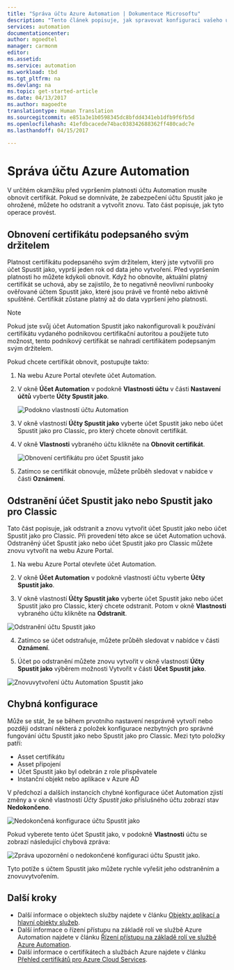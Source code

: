 ```yaml
---
title: "Správa účtu Azure Automation | Dokumentace Microsoftu"
description: "Tento článek popisuje, jak spravovat konfiguraci vašeho účtu Automation, jako je chybná konfigurace, odstranění nebo obnovení certifikátu."
services: automation
documentationcenter: 
author: mgoedtel
manager: carmonm
editor: 
ms.assetid: 
ms.service: automation
ms.workload: tbd
ms.tgt_pltfrm: na
ms.devlang: na
ms.topic: get-started-article
ms.date: 04/13/2017
ms.author: magoedte
translationtype: Human Translation
ms.sourcegitcommit: e851a3e1b0598345dc8bfdd4341eb1dfb9f6fb5d
ms.openlocfilehash: 41efdbcacede74bac038342688362ff480cadc7e
ms.lasthandoff: 04/15/2017

---
```


# <a name="manage-azure-automation-account"></a>Správa účtu Azure Automation
V určitém okamžiku před vypršením platnosti účtu Automation musíte obnovit certifikát. Pokud se domníváte, že zabezpečení účtu Spustit jako je ohrožené, můžete ho odstranit a vytvořit znovu. Tato část popisuje, jak tyto operace provést.

## <a name="self-signed-certificate-renewal"></a>Obnovení certifikátu podepsaného svým držitelem
Platnost certifikátu podepsaného svým držitelem, který jste vytvořili pro účet Spustit jako, vyprší jeden rok od data jeho vytvoření. Před vypršením platnosti ho můžete kdykoli obnovit. Když ho obnovíte, aktuální platný certifikát se uchová, aby se zajistilo, že to negativně neovlivní runbooky ověřované účtem Spustit jako, které jsou právě ve frontě nebo aktivně spuštěné. Certifikát zůstane platný až do data vypršení jeho platnosti.

> [!NOTE]
> Pokud jste svůj účet Automation Spustit jako nakonfigurovali k používání certifikátu vydaného podnikovou certifikační autoritou a použijete tuto možnost, tento podnikový certifikát se nahradí certifikátem podepsaným svým držitelem.

Pokud chcete certifikát obnovit, postupujte takto:

1. Na webu Azure Portal otevřete účet Automation.

2. V okně **Účet Automation** v podokně **Vlastnosti účtu** v části **Nastavení účtů** vyberte **Účty Spustit jako**.

    ![Podokno vlastností účtu Automation](media/automation-manage-account/automation-account-properties-pane.png)
3. V okně vlastností **Účty Spustit jako** vyberte účet Spustit jako nebo účet Spustit jako pro Classic, pro který chcete obnovit certifikát.

4. V okně **Vlastnosti** vybraného účtu klikněte na **Obnovit certifikát**.

    ![Obnovení certifikátu pro účet Spustit jako](media/automation-manage-account/automation-account-renew-runas-certificate.png)

5. Zatímco se certifikát obnovuje, můžete průběh sledovat v nabídce v části **Oznámení**.

## <a name="delete-a-run-as-or-classic-run-as-account"></a>Odstranění účet Spustit jako nebo Spustit jako pro Classic
Tato část popisuje, jak odstranit a znovu vytvořit účet Spustit jako nebo účet Spustit jako pro Classic. Při provedení této akce se účet Automation uchová. Odstraněný účet Spustit jako nebo účet Spustit jako pro Classic můžete znovu vytvořit na webu Azure Portal.

1. Na webu Azure Portal otevřete účet Automation.

2. V okně **Účet Automation** v podokně vlastností účtu vyberte **Účty Spustit jako**.

3. V okně vlastností **Účty Spustit jako** vyberte účet Spustit jako nebo účet Spustit jako pro Classic, který chcete odstranit. Potom v okně **Vlastnosti** vybraného účtu klikněte na **Odstranit**.

 ![Odstranění účtu Spustit jako](media/automation-manage-account/automation-account-delete-runas.png)

4. Zatímco se účet odstraňuje, můžete průběh sledovat v nabídce v části **Oznámení**.

5. Účet po odstranění můžete znovu vytvořit v okně vlastností **Účty Spustit jako** výběrem možnosti Vytvořit v části **Účet Spustit jako**.

 ![Znovuvytvoření účtu Automation Spustit jako](media/automation-manage-account/automation-account-create-runas.png)

## <a name="misconfiguration"></a>Chybná konfigurace
Může se stát, že se během prvotního nastavení nesprávně vytvoří nebo později odstraní některá z položek konfigurace nezbytných pro správné fungování účtu Spustit jako nebo Spustit jako pro Classic. Mezi tyto položky patří:

* Asset certifikátu
* Asset připojení
* Účet Spustit jako byl odebrán z role přispěvatele
* Instanční objekt nebo aplikace v Azure AD

V předchozí a dalších instancích chybné konfigurace účet Automation zjistí změny a v okně vlastností *Účty Spustit jako* příslušného účtu zobrazí stav **Nedokončeno**.

![Nedokončená konfigurace účtu Spustit jako](media/automation-manage-account/automation-account-runas-incomplete-config.png)

Pokud vyberete tento účet Spustit jako, v podokně **Vlastnosti** účtu se zobrazí následující chybová zpráva:

![Zpráva upozornění o nedokončené konfiguraci účtu Spustit jako](media/automation-manage-account/automation-account-runas-incomplete-config-msg.png).

Tyto potíže s účtem Spustit jako můžete rychle vyřešit jeho odstraněním a znovuvytvořením.

## <a name="next-steps"></a>Další kroky
* Další informace o objektech služby najdete v článku [Objekty aplikací a hlavní objekty služeb](../active-directory/active-directory-application-objects.md).
* Další informace o řízení přístupu na základě rolí ve službě Azure Automation najdete v článku [Řízení přístupu na základě rolí ve službě Azure Automation](automation-role-based-access-control.md).
* Další informace o certifikátech a službách Azure najdete v článku [Přehled certifikátů pro Azure Cloud Services](../cloud-services/cloud-services-certs-create.md).
